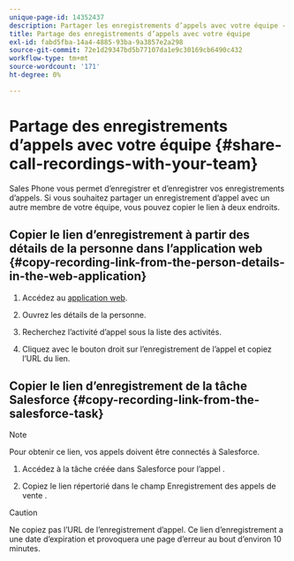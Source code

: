 ```yaml
---
unique-page-id: 14352437
description: Partager les enregistrements d’appels avec votre équipe - Documents Marketo - Documentation du produit
title: Partage des enregistrements d’appels avec votre équipe
exl-id: fabd5fba-14a4-4885-93ba-9a3857e2a298
source-git-commit: 72e1d29347bd5b77107da1e9c30169cb6490c432
workflow-type: tm+mt
source-wordcount: '171'
ht-degree: 0%

---
```


# Partage des enregistrements d’appels avec votre équipe {#share-call-recordings-with-your-team}

Sales Phone vous permet d’enregistrer et d’enregistrer vos enregistrements d’appels. Si vous souhaitez partager un enregistrement d’appel avec un autre membre de votre équipe, vous pouvez copier le lien à deux endroits.

## Copier le lien d’enregistrement à partir des détails de la personne dans l’application web {#copy-recording-link-from-the-person-details-in-the-web-application}

1. Accédez au [application web](https://toutapp.com/login).

1. Ouvrez les détails de la personne.

1. Recherchez l’activité d’appel sous la liste des activités.

1. Cliquez avec le bouton droit sur l’enregistrement de l’appel et copiez l’URL du lien.

## Copier le lien d’enregistrement de la tâche Salesforce {#copy-recording-link-from-the-salesforce-task}

>[!NOTE]
>
>Pour obtenir ce lien, vos appels doivent être connectés à Salesforce.

1. Accédez à la tâche créée dans Salesforce pour l’appel .

1. Copiez le lien répertorié dans le champ Enregistrement des appels de vente .

>[!CAUTION]
>
>Ne copiez pas l’URL de l’enregistrement d’appel. Ce lien d’enregistrement a une date d’expiration et provoquera une page d’erreur au bout d’environ 10 minutes.
